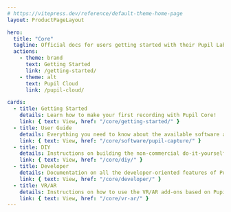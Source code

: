 ```yaml
---
# https://vitepress.dev/reference/default-theme-home-page
layout: ProductPageLayout

hero:
  title: "Core"
  tagline: Official docs for users getting started with their Pupil Labs eye tracking glasses and for developers working on eye tracking applications and integrations.
  actions:
    - theme: brand
      text: Getting Started
      link: /getting-started/
    - theme: alt
      text: Pupil Cloud
      link: /pupil-cloud/

cards:
  - title: Getting Started
    details: Learn how to make your first recording with Pupil Core!
    link: { text: View, href: "/core/getting-started/" }
  - title: User Guide
    details: Everything you need to know about the available software and hardware.
    link: { text: View, href: "/core/software/pupil-capture/" }
  - title: DIY
    details: Instructions on building the non-commercial do-it-yourself headset.
    link: { text: View, href: "/core/diy/" }
  - title: Developer
    details: Documentation on all the developer-oriented features of Pupil Core including the network and plugin API.
    link: { text: View, href: "/core/developer/" }
  - title: VR/AR
    details: Instructions on how to use the VR/AR add-ons based on Pupil Core technology.
    link: { text: View, href: "/core/vr-ar/" }
---
```

